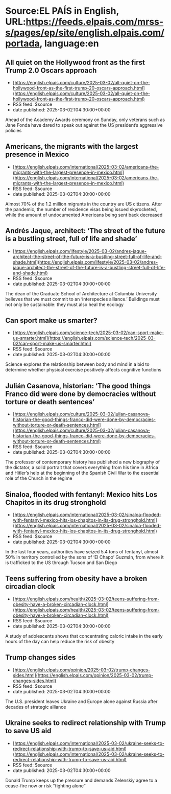# Source:EL PAÍS in English, URL:https://feeds.elpais.com/mrss-s/pages/ep/site/english.elpais.com/portada, language:en

## All quiet on the Hollywood front as the first Trump 2.0 Oscars approach
 - [https://english.elpais.com/culture/2025-03-02/all-quiet-on-the-hollywood-front-as-the-first-trump-20-oscars-approach.html](https://english.elpais.com/culture/2025-03-02/all-quiet-on-the-hollywood-front-as-the-first-trump-20-oscars-approach.html)
 - RSS feed: $source
 - date published: 2025-03-02T04:30:00+00:00

Ahead of the Academy Awards ceremony on Sunday, only veterans such as Jane Fonda have dared to speak out against the US president’s aggressive policies

## Americans, the migrants with the largest presence in Mexico
 - [https://english.elpais.com/international/2025-03-02/americans-the-migrants-with-the-largest-presence-in-mexico.html](https://english.elpais.com/international/2025-03-02/americans-the-migrants-with-the-largest-presence-in-mexico.html)
 - RSS feed: $source
 - date published: 2025-03-02T04:30:00+00:00

Almost 70% of the 1.2 million migrants in the country are US citizens. After the pandemic, the number of residence visas being issued skyrocketed, while the amount of undocumented Americans being sent back decreased

## Andrés Jaque, architect: ‘The street of the future is a bustling street, full of life and shade’
 - [https://english.elpais.com/lifestyle/2025-03-02/andres-jaque-architect-the-street-of-the-future-is-a-bustling-street-full-of-life-and-shade.html](https://english.elpais.com/lifestyle/2025-03-02/andres-jaque-architect-the-street-of-the-future-is-a-bustling-street-full-of-life-and-shade.html)
 - RSS feed: $source
 - date published: 2025-03-02T04:30:00+00:00

The dean of the Graduate School of Architecture at Columbia University believes that we must commit to an ‘interspecies alliance.’ Buildings must not only be sustainable: they must also heal the ecology

## Can sport make us smarter?
 - [https://english.elpais.com/science-tech/2025-03-02/can-sport-make-us-smarter.html](https://english.elpais.com/science-tech/2025-03-02/can-sport-make-us-smarter.html)
 - RSS feed: $source
 - date published: 2025-03-02T04:30:00+00:00

Science explores the relationship between body and mind in a bid to determine whether physical exercise positively affects cognitive functions

## Julián Casanova, historian: ‘The good things Franco did were done by democracies without torture or death sentences’
 - [https://english.elpais.com/culture/2025-03-02/julian-casanova-historian-the-good-things-franco-did-were-done-by-democracies-without-torture-or-death-sentences.html](https://english.elpais.com/culture/2025-03-02/julian-casanova-historian-the-good-things-franco-did-were-done-by-democracies-without-torture-or-death-sentences.html)
 - RSS feed: $source
 - date published: 2025-03-02T04:30:00+00:00

The professor of contemporary history has published a new biography of the dictator, a solid portrait that covers everything from his time in Africa and Hitler’s help at the beginning of the Spanish Civil War to the essential role of the Church in the regime

## Sinaloa, flooded with fentanyl: Mexico hits Los Chapitos in its drug stronghold
 - [https://english.elpais.com/international/2025-03-02/sinaloa-flooded-with-fentanyl-mexico-hits-los-chapitos-in-its-drug-stronghold.html](https://english.elpais.com/international/2025-03-02/sinaloa-flooded-with-fentanyl-mexico-hits-los-chapitos-in-its-drug-stronghold.html)
 - RSS feed: $source
 - date published: 2025-03-02T04:30:00+00:00

In the last four years, authorities have seized 5.4 tons of fentanyl, almost 50% in territory controlled by the sons of ‘El Chapo’ Guzmán, from where it is trafficked to the US through Tucson and San Diego

## Teens suffering from obesity have a broken circadian clock
 - [https://english.elpais.com/health/2025-03-02/teens-suffering-from-obesity-have-a-broken-circadian-clock.html](https://english.elpais.com/health/2025-03-02/teens-suffering-from-obesity-have-a-broken-circadian-clock.html)
 - RSS feed: $source
 - date published: 2025-03-02T04:30:00+00:00

A study of adolescents shows that concentrating caloric intake in the early hours of the day can help reduce the risk of obesity

## Trump changes sides
 - [https://english.elpais.com/opinion/2025-03-02/trump-changes-sides.html](https://english.elpais.com/opinion/2025-03-02/trump-changes-sides.html)
 - RSS feed: $source
 - date published: 2025-03-02T04:30:00+00:00

The U.S. president leaves Ukraine and Europe alone against Russia after decades of strategic alliance

## Ukraine seeks to redirect relationship with Trump to save US aid
 - [https://english.elpais.com/international/2025-03-02/ukraine-seeks-to-redirect-relationship-with-trump-to-save-us-aid.html](https://english.elpais.com/international/2025-03-02/ukraine-seeks-to-redirect-relationship-with-trump-to-save-us-aid.html)
 - RSS feed: $source
 - date published: 2025-03-02T04:30:00+00:00

Donald Trump keeps up the pressure and demands Zelenskiy agree to a cease-fire now or risk “fighting alone”

